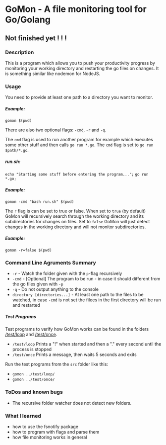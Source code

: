 # GoMon - A file monitoring tool for Go/Golang

## Not finished yet ! ! !

### Description
This is a program which allows you to push your productivity progress by monitoring your working directory and restarting the go files on changes. It is something similar like nodemon for NodeJS.

### Usage


You need to provide at least one path to a directory you want to monitor.

##### Example:
`gomon $(pwd)`



There are also two optional flags: `-cmd`, `-r` and `-q`.



The `cmd` flag is used to run another program for example which executes some other stuff and then calls `go run *.go`. The `cmd` flag is set to `go run $path/*.go`.

##### run.sh:
`echo "Starting some stuff before entering the program...";`
`go run *.go;`

##### Example:
`gomon -cmd "bash run.sh" $(pwd)`



The `r` flag is can be set to true or false. When set to `true` (by default) GoMon will recursively search through the working directory and its subdirectories for changes on files. Set to `false` GoMon will just detect changes in the working directory and will not monitor subdirectories.

##### Example:
`gomon -r=false $(pwd)`


### Command Line Agruments Summary

 - `-r` - Watch the folder given with the `p`-flag recursively
 - `-cmd` - [Optional] The program to be run - in case it should different from the go files given with `-p`
 - `-q` - Do not output anything to the console
 - `directory [directories...]` - At least one path to the files to be watched, in case `-cmd` is not set the filees in the first directory will be run and restarted

##### Test Programs

Test programs to verify how GoMon works can be found in the folders [/test/loop](/test/loop) and [/test/once](/test/once).

 - `/test/loop` Prints a "!" when started and then a "." every second until the process is stopped
 - `/test/once` Prints a message, then waits 5 seconds and exits

Run the test programs from the `src` folder like this:

 - `gomon ../test/loop/`
 - `gomon ../test/once/`


### ToDos and known bugs

 - The recursive folder watcher does not detect new folders.


### What I learned
- how to use the fsnotify package
- how to program with flags and parse them
- how file monitoring works in general
